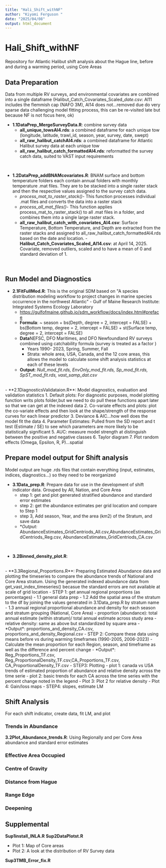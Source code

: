 ```yaml
---
title: "Hali_Shift_withNF"
author: "Kiyomi Ferguson "
date: "2025/04/08"
output: html_document
---
```


# Hali_Shift_withNF
Repository for Atlantic Halibut shift analysis about the Hague line, before and during a warming period, using Core Areas
<br> 

## Data Preparation  
Data from multiple RV surveys, and environmental covariates are combined into a single dataframe (Halibut_Catch_Covariates_Scaled_*date*.csv: Al11 includes the flemmish cap (NAFO 3M), Al14 does not...removed due do very sparse data challenging model fitting process, this can be re-visited late but because NF is not focus here, ok) 
- **1.1DataPrep_MergeSurveyData.R**: combine survey data   
  - **all_unique_towsAl4.rds**: a combined dataframe for each unique tow (longitude, latitude, trawl_id, season, year, survey, date, swept) 
  - **all_raw_halibut_catchAl4.rds**: a combined dataframe for Atlantic Halibut survey data at each unique tow 
  - **all_raw_halibut_catch_formattedAl4.rds**: reformatted the survey catch data, suited to VAST input requirements 
<br> 

- **1.2DataPrep_addBNAMcovariates.R**: BNAM surface and bottom temperature folders each contain annual folders with monthly temperature .mat files.  They are to be stacked into a single raster stack and then the respective values assigned to the survey catch data. 
  - *process_mat_to_raster_stack()*- This function processes individual .mat files and converts the data into a raster stack 
  - *process_all_mat_files()*- This function applies process_mat_to_raster_stack() to all .mat files in a  folder, and combines them into a single large raster stack. 
  - **all_raw_halibut_catch_with_covariates_Al4.csv**: Surface Temperature, Bottom Temperature, and Depth are extracted from the raster stacks and assigned to all_raw_halibut_catch_formattedAl4.rds based on the date and location. 
  -**Halibut_Catch_Covariates_Scaled_Al14.csv**: at April 14, 2025.  
    Covariate, removed outliers, scaled and to have a mean of 0 and standard deviation of 1. 
<br> 

## Run Model and Diagnostics  
- **2.1FitFullMod.R**: This is the original SDM based on "A species distribution modeling workflow to project changes in marine  species occurrence in the northwest Atlantic" - Gulf of Maine Research Institute: Integrated Systems Ecology  Laboratory   
  - https://gulfofmaine.github.io/sdm_workflow/docs/index.html#preface 
  - **Formula**: ~ season + bs(Depth, degree = 2, intercept = FALSE) + bs(Bottom temp, degree = 2, intercept = FALSE) + st(Surface temp, degree = 2, intercept = FALSE) 
  - **Data**NEFSC, DFO Maritimes, and DFO Newfoundland RV surveys combined using catchability formula (survey is treated as a factor )
    - Years 1990- 2023, Spring, Summer, Fall 
    - Strata: whole area, USA, Canada, and the 12 core areas, this allows the model to calculate some shift analysis statistics at each of these levels 
  - **Output**: *Null_mod_fit.rds, EnvOnly_mod_fit.rds, Sp_mod_fit.rds, SpST_mod_fit.rds, vast_samp_dat.csv*
<br> 
- **2.1DiagnosticsValidataion.R**: Model diagnostics, evaluation and validation statistics
  1. Default plots: For diagnostic purposes, model plotting function writs plots folder,but we need to do pull these functions apart later so that we can get at the indexed data 
  2. Co-variate effects and plots: plot the co-variate effects and then look at the shape/strength of the response curves for each linear predictor
  3. Deviance & AIC...how well does the model fit the data 
  4. Parameter Estimates: Pulled from the SD report and t test (Estimate / SE) to see which parameters are more likely to be statistically significant 
  5. AUC: measure model strength at distinguish between the positive and negative classes 
  6. Taylor diagram
  7. Plot random effects (Omega, Epsilon, R, P)...spatial
<br> 

## Prepare model output for Shift analysis  
Model output are huge .rds files that contain everything (input, estimates, indices, diagnostics...) so they need to be reorganized  
  - **3.1Data_prep.R**:  Prepare data for use in the development of shift indicator data.  Grouped by All, Nation, and Core Area
    - step 1: get and plot generated stratified abundance and standard error estimates  
    - step 2: get the abundance estimates per grid location and compare to Step 1  
    - step 3, Add season, Year, and the area (km2) of the Stratum, and save data
    - **Output:* AbundanceEstimates_GridCentriods_All.csv,AbundanceEstimates_GridCentriods_Reg.csv, AbundanceEstimates_GridCentriods_CA.csv 
<br>

  - **3.2Binned_density_plot.R**:   

<br>
  - **3.3Regional_Proportions.R**: Preparing Estimated Abundance data and plotting the timeseries to compare the abundance trends of National and Core Area stratum. Using the generated indexed abundance data from get_vast_index_timeseries() becasue the standard errors are not available at scale of grid location 
    - STEP 1: get annual regional proportions (as percentages)
      - 1.1 general data prep
      - 1.2 Add the spatial area of the stratum to the df by joining the values generated in 3.1Data_prep.R by stratum name
      - 1.3 annual regional proportional abundance and density for each season and stratum grouping (National, Core Area)
        - proportion (abundance): total annual estimate (within stratum)/ total annual estimate across study area  
        - relative density: same as above but standardized by square area
        - *Output*: proportions_and_density_CA.csv, proportions_and_density_Regional.csv
    - STEP 2: Compare these data using means before vs during warming timeframes (1990-2005, 2006-2023) 
      - Calculate the mean proportion for each Region, season, and timeframe as well as the difference and percent change
      - *Output*: Reg_Proportions_TF.csv,  Reg_ProportionalDensity_TF.csv,CA_Proportions_TF.csv, CA_ProportionalDensity_TF.csv
    - STEP3: Plotting
      - plot 1: canada vs USA trends of estimated proportion of abundance and relative density across the time serie
      - plot 2: basic trends for each CA across the time series with the percent change noted in the legend
      - Plot 3: Plot 2 for relative density
      - Plot 4: Gain/loss maps  
    - STEP4: slopes, estimate LM
    


<br> 

## Shift Analysis 
For each shift indicator, create data, fit LM, and plot 
<br> 

###  Trends in Abundance  
**3.2Plot_Abundance_trends.R**: Using Regionally and per Core Area abundance and standard error estimates 

### Effective Area Occupied 
### Centre of Gravity 
### Distance from Hague 
### Range Edge 
### Deepening 

## Supplemental 
**Sup1install_INLA.R** 
**Sup2DataPlotst.R** 
- Plot 1: Map of Core areas 
- Plot 2: A look at the distribution of RV Survey data 

**Sup3TMB_Error_fix.R**

